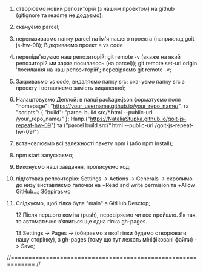 1. створюємо новий репозиторій (з нашим проектом) на github (gitignore та readme
   не додаємо);

2. скачуємо parcel;

3. переназиваємо папку parcel на ім'я нашего проекта (наприклад goit-js-hw-08);
   Відкриваємо проект в vs code

4. перепідв'язуємо наш репозиторій: git remote -v (вкаже на який репозиторій ми
   зараз посилаєось (на parcel)); git remote set-url origin 'посилання на наш
   репозиторій'; перевіряємо git remote -v;

5. Закриваємо vs code, видаляємо папку src; скачуємо папку src з проекту і
   вставляємо замість видаленної;

6. Налаштовуємо Деплой: в папці package.json форматуємо поля "homepage":
   "https://your_username.github.io/your_repo_name/", та "scripts": { "build":
   "parcel build src/\*.html --public-url /your_repo_name/" };
   Напр.("https://NataliaStupka.github.io/goit-js-repeat-hw-09") та ("parcel
   build src/\*.html --public-url /goit-js-repeat-hw-09/")

7. встановлюємо всі залежності пакету npm i (або npm install);

8. npm start запускаємо;

9. Виконуємо наші завдання, прописуємо код;

10. підготовка репозиторію: Settings -> Actions -> Generals -> скролимо до низу
    виставляємо галочки на +Read and write permision та +Allow GitHub...;
    Зберігаємо

11. Слідкуємо, щоб гілка була "main" в GitHub Desctop;

    12.Після першого коміта (push), перевіряємо чи все пройшло. Як так, то
    автоматично з'явиться ще одна гілка gh-pages.

    13.Settings -> Pages -> (обираємо з якої гілки будемо створювати нашу
    сторінку), з gh-pages (тому що тут лежать мініфіковані файли) -> Save;

//============================================================= //
